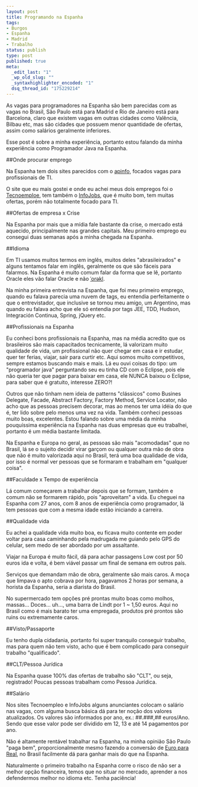 ```yaml
--- 
layout: post
title: Programando na Espanha
tags: 
- Burgos
- Espanha
- Madrid
- Trabalho
status: publish
type: post
published: true
meta: 
  _edit_last: "1"
  _wp_old_slug: ""
  _syntaxhighlighter_encoded: "1"
  dsq_thread_id: "175229214"
---
```


As vagas para programadores na Espanha são bem parecidas com as vagas no Brasil, São Paulo está para Madrid e Rio de Janeiro está para Barcelona, claro que existem vagas em outras cidades como Valência, Bilbau etc, mas são cidades que possuem menor quantidade de ofertas, assim como salários geralmente inferiores.

Esse post é sobre a minha experiência, portanto estou falando da minha experiência como Programador Java na Espanha.

##Onde procurar emprego

Na Espanha tem dois sites parecidos com o [apinfo](http://www.apinfo.com), focados vagas para profissionais de TI.

O site que eu mais gostei e onde eu achei meus dois empregos foi o [Tecnoemploe](http://www.tecnoempleo.com), tem também o [InfoJobs](http://www.infojobs.net), que é muito bom, tem muitas ofertas, porém não totalmente focado para TI.

##Ofertas de empresa x Crise

Na Espanha por mais que a mídia fale bastante da crise, o mercado está aquecido, principalmente nas grandes capitais. Meu primeiro emprego eu consegui duas semanas após a minha chegada na Espanha.

##Idioma

Em TI usamos muitos termos em inglês, muitos deles "abrasileirados" e alguns tentamos falar em inglês, geralmente os que são fáceis para falarmos. Na Espanha é muito comum falar da forma que se lê, portanto Oracle eles vão falar Oracle e não [ˈorəkl](http://www.thefreedictionary.com/oracle).

Na minha primeira entrevista na Espanha, que foi meu primeiro emprego, quando eu falava parecia uma nuvem de tags, eu entendia perfeitamente o que o entrevistador, que inclusive se tornou meu amigo, um Argentino, mas quando eu falava acho que ele só entendia por tags JEE, TDD, Hudson, Integración Continua, Spring, jQuery etc.

##Profissionais na Espanha

Eu conheci bons profissionais na Espanha, mas na média acredito que os brasileiros são mais capacitados tecnicamente, lá valorizam muito qualidade de vida, um profissional não quer chegar em casa e ir estudar, quer ter ferias, viajar, sair para curtir etc. Aqui somos muito competitivos, sempre estamos buscando mais e mais. Lá eu ouvi coisas do tipo: um "programador java" perguntando seu eu tinha CD com o Eclipse, pois ele não queria ter que pagar para baixar em casa, ele NUNCA baixou o Eclipse, para saber que é gratuito, interesse ZERO?!

Outros que não tinham nem ideia de patterns "clássicos" como Busines Delegate, Facade, Abstract Factory, Factory Method, Service Locator, não acho que as pessoas precisem decorar, mas ao menos ter uma idéia do que é, ter lido sobre pelo menos uma vez na vida. Também conheci pessoas muito boas, excelentes. Estou falando sobre uma média da minha pouquíssima experiência na Espanha nas duas empresas que eu trabalhei, portanto é um média bastante limitada.

Na Espanha e Europa no geral, as pessoas são mais "acomodadas" que no Brasil, lá se o sujeito decidir virar garçom ou qualquer outra mão de obra que não é muito valorizada aqui no Brasil, terá uma boa qualidade de vida, por isso é normal ver pessoas que se formaram e trabalham em "qualquer coisa".

##Faculdade x Tempo de experiência

Lá comum começarem a trabalhar depois que se formam, também e comum não se formarem rápido, pois "aproveitam" a vida. Eu cheguei na Espanha com 27 anos, com 8 anos de experiência como programador, lá tem pessoas que com a mesma idade estão iniciando a carreira.

##Qualidade vida

Eu achei a qualidade vida muito boa, eu ficava muito contente em poder voltar para casa caminhando pela madrugada me guiando pelo GPS do celular, sem medo de ser abordado por um assaltante.

Viajar na Europa é muito fácil, dá para achar passagens Low cost por 50 euros ida e volta, é bem viável passar um final de semana em outros país.

Serviços que demandam mão de obra, geralmente são mais caros. A moça que limpava o apto cobrava por hora, pagavamos 2 horas por semana, a horista da Espanha, seria a diarista do Brasil.

No supermercado tem opções pré prontas muito boas como molhos, massas... Doces... uh..., uma barra de Lindt por 1 ~ 1,50 euros. Aqui no Brasil como é mais barato ter uma empregada, produtos pré prontos são ruins ou extremamente caros.

##Visto/Passaporte

Eu tenho dupla cidadania, portanto foi super tranquilo conseguir trabalho, mas para quem não tem visto, acho que é bem complicado para conseguir trabalho "qualificado".

##CLT/Pessoa Jurídica

Na Espanha quase 100% das ofertas de trabalho são "CLT", ou seja, registrado! Poucas pessoas trabalham como Pessoa Jurídica.

##Salário

Nos sites Tecnoempleo e InfoJobs alguns anunciantes colocam o salário nas vagas, com alguma busca básica dá para ter noção dos valores atualizados. Os valores são informados por ano, ex.: ##.###,## euros/Ano. Sendo que esse valor pode ser dividido em 12, 13 e até 14 pagamentos por ano.

Não é altamente rentável trabalhar na Espanha, na minha opinião São Paulo "paga bem", proporcionalmente mesmo fazendo a conversão de [Euro para Real](http://www.google.com.br/search?q=1+euros+to+real&amp;ie=utf-8&amp;oe=utf-8&amp;aq=t&amp;rls=org.mozilla:en-US:official&amp;client=firefox-a), no Brasil facilmente dá para ganhar mais do que na Espanha.

Naturalmente o primeiro trabalho na Espanha corre o risco de não ser a melhor opção financeira, temos que no situar no mercado, aprender a nos defendermos melhor no idioma etc. Tenha paciência!
